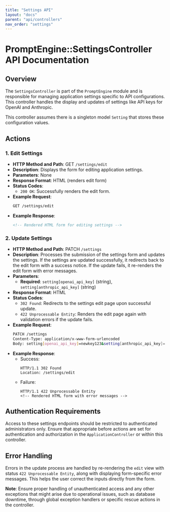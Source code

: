 ```yaml
---
title: "Settings API"
layout: "docs"
parent: "api/controllers"
nav_order: "settings"
---
```


# PromptEngine::SettingsController API Documentation

## Overview
The `SettingsController` is part of the `PromptEngine` module and is responsible for managing application settings specific to API configurations. This controller handles the display and updates of settings like API keys for OpenAI and Anthropic.

This controller assumes there is a singleton model `Setting` that stores these configuration values.

## Actions

### 1. Edit Settings
- **HTTP Method and Path**: GET `/settings/edit`
- **Description**: Displays the form for editing application settings.
- **Parameters**: None
- **Response Format**: HTML (renders edit form)
- **Status Codes**:
  - `200 OK`: Successfully renders the edit form.
- **Example Request**:
  ```bash
  GET /settings/edit
  ```
- **Example Response**:
  ```html
  <!-- Rendered HTML form for editing settings -->
  ```

### 2. Update Settings
- **HTTP Method and Path**: PATCH `/settings`
- **Description**: Processes the submission of the settings form and updates the settings. If the settings are updated successfully, it redirects back to the edit form with a success notice. If the update fails, it re-renders the edit form with error messages.
- **Parameters**:
  - **Required**: `setting[openai_api_key]` (string), `setting[anthropic_api_key]` (string)
- **Response Format**: HTML
- **Status Codes**:
  - `302 Found`: Redirects to the settings edit page upon successful update.
  - `422 Unprocessable Entity`: Renders the edit page again with validation errors if the update fails.
- **Example Request**:
  ```bash
  PATCH /settings
  Content-Type: application/x-www-form-urlencoded
  Body: setting[openai_api_key]=newkey123&setting[anthropic_api_key]=newkey456
  ```
- **Example Response**:
  - Success:
    ```http
    HTTP/1.1 302 Found
    Location: /settings/edit
    ```
  - Failure:
    ```http
    HTTP/1.1 422 Unprocessable Entity
    <!-- Rendered HTML form with error messages -->
    ```

## Authentication Requirements
Access to these settings endpoints should be restricted to authenticated administrators only. Ensure that appropriate before actions are set for authentication and authorization in the `ApplicationController` or within this controller.

## Error Handling
Errors in the update process are handled by re-rendering the `edit` view with status `422 Unprocessable Entity`, along with displaying form-specific error messages. This helps the user correct the inputs directly from the form.

**Note**: Ensure proper handling of unauthenticated access and any other exceptions that might arise due to operational issues, such as database downtime, through global exception handlers or specific rescue actions in the controller.
